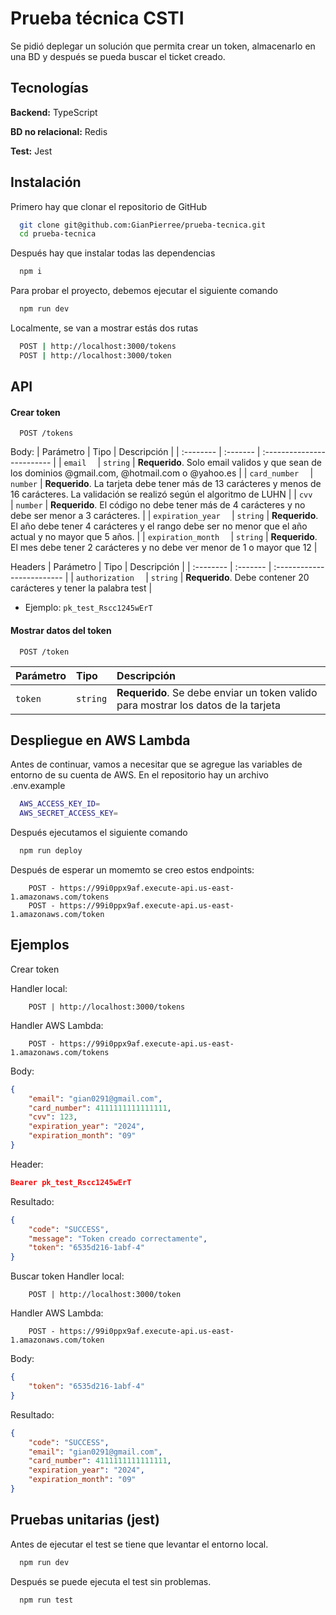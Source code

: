 
# Prueba técnica CSTI

Se pidió deplegar un solución que permita crear un token, almacenarlo en una BD y después se pueda buscar el ticket creado. 



## Tecnologías

**Backend:** TypeScript

**BD no relacional:** Redis

**Test:** Jest



## Instalación

Primero hay que clonar el repositorio de GitHub

```bash
  git clone git@github.com:GianPierree/prueba-tecnica.git
  cd prueba-tecnica
```
Después hay que instalar todas las dependencias

```bash
  npm i
```
Para probar el proyecto, debemos ejecutar el siguiente comando

```bash
  npm run dev
```
Localmente, se van a mostrar estás dos rutas

```bash
  POST | http://localhost:3000/tokens
  POST | http://localhost:3000/token 
```

## API

#### Crear token

```http
  POST /tokens
```
Body:
| Parámetro | Tipo     | Descripción                |
| :-------- | :------- | :------------------------- |
| `email  ` | `string` | **Requerido**. Solo email validos y que sean de los dominios @gmail.com, @hotmail.com o @yahoo.es |
| `card_number  ` | `number` | **Requerido**. La tarjeta debe tener más de 13 carácteres y menos de 16 carácteres. La validación se realizó según el algoritmo de LUHN |
| `cvv  ` | `number` | **Requerido**. El código no debe tener más de 4 carácteres y no debe ser menor a 3 carácteres. |
| `expiration_year  ` | `string` | **Requerido**. El año debe tener 4 carácteres y el rango debe ser no menor que el año actual y no mayor que 5 años. |
| `expiration_month  ` | `string` | **Requerido**. El mes debe tener 2 carácteres y no debe ver menor de 1 o mayor que 12 |

Headers
| Parámetro | Tipo     | Descripción                |
| :-------- | :------- | :------------------------- |
| `authorization  ` | `string` | **Requerido**. Debe contener 20 carácteres y tener la palabra test |

* Ejemplo: ```pk_test_Rscc1245wErT```

#### Mostrar datos del token

```http
  POST /token
```

| Parámetro | Tipo     | Descripción                       |
| :-------- | :------- | :-------------------------------- |
| `token`      | `string` | **Requerido**. Se debe enviar un token valido para mostrar los datos de la tarjeta  |




## Despliegue en AWS Lambda

Antes de continuar, vamos a necesitar que se agregue las variables de entorno de su cuenta de AWS. En el repositorio hay un archivo .env.example

```bash
  AWS_ACCESS_KEY_ID=
  AWS_SECRET_ACCESS_KEY=
```
Después ejecutamos el siguiente comando

```bash
  npm run deploy
```
Después de esperar un momemto se creo estos endpoints:
```
    POST - https://99i0ppx9af.execute-api.us-east-1.amazonaws.com/tokens
    POST - https://99i0ppx9af.execute-api.us-east-1.amazonaws.com/token 
```

## Ejemplos

Crear token

Handler local:
```
    POST | http://localhost:3000/tokens 
```
Handler AWS Lambda:
```
    POST - https://99i0ppx9af.execute-api.us-east-1.amazonaws.com/tokens
```

Body:
```json
{
    "email": "gian0291@gmail.com",
    "card_number": 4111111111111111,
    "cvv": 123,
    "expiration_year": "2024",
    "expiration_month": "09" 
}
```
Header:
```json
Bearer pk_test_Rscc1245wErT
```

Resultado:
```json
{
    "code": "SUCCESS",
    "message": "Token creado correctamente",
    "token": "6535d216-1abf-4"
}
```

Buscar token
Handler local:
```
    POST | http://localhost:3000/token 
```
Handler AWS Lambda:
```
    POST - https://99i0ppx9af.execute-api.us-east-1.amazonaws.com/token 
```

Body:
```json
{
    "token": "6535d216-1abf-4"
}
```

Resultado:
```json
{
    "code": "SUCCESS",
    "email": "gian0291@gmail.com",
    "card_number": 4111111111111111,
    "expiration_year": "2024",
    "expiration_month": "09"
}
```
## Pruebas unitarias (jest)

Antes de ejecutar el test se tiene que levantar el entorno local.

```bash
  npm run dev
```

Después se puede ejecuta el test sin problemas. 

```bash
  npm run test
```


